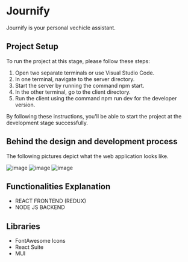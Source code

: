 # Journify
Journify is your personal vechicle assistant. 

## Project Setup

To run the project at this stage, please follow these steps:

1. Open two separate terminals or use Visual Studio Code.
2. In one terminal, navigate to the server directory.
3. Start the server by running the command npm start.
4. In the other terminal, go to the client directory.
5. Run the client using the command npm run dev for the developer version.

By following these instructions, you'll be able to start the project at the development stage successfully.

## Behind the design and development process
The following pictures depict what the web application looks like.

![image](https://github.com/jzielinski47/journify/assets/63867153/158bd62f-18ff-4867-8e7f-37e50f95f4c2)
![image](https://github.com/jzielinski47/journify/assets/63867153/d8e184f1-1389-42bf-9af0-5f72d2da273c)
![image](https://github.com/jzielinski47/journify/assets/63867153/05ce3de5-11ab-4b2e-bd14-7017e8cc3c54)


## Functionalities Explanation

- REACT FRONTEND (REDUX)
- NODE JS BACKEND

## Libraries

- FontAwesome Icons
- React Suite
- MUI



